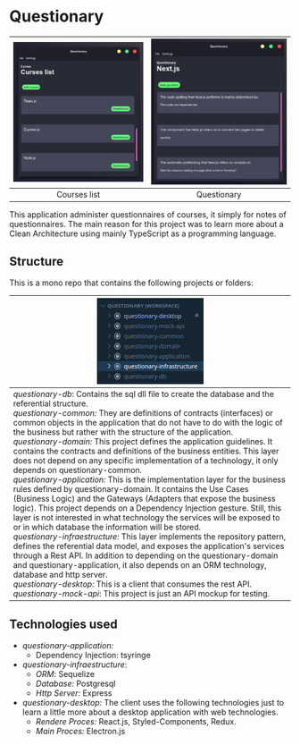 # Questionary

| ![courses_list](./docs/assets/courses_list.png) | ![courses_list](./docs/assets/questionary.png) |
| :---------------------------------------------: | :--------------------------------------------: |
|                  Courses list                   |                  Questionary                   |



This application administer questionnaires of courses, it simply for notes of questionnaires. The main reason for this project was to learn more about a Clean Architecture using mainly TypeScript as a programming language.

## Structure

This is a mono repo that contains the following projects or folders:

| <img src="./docs/assets/structure_workspace.png" alt="structure_workspace"  /> |
| ------------------------------------------------------------ |
| *questionary-db*: Contains the sql dll file to create the database and the referential structure.<br />*questionary-common:* They are definitions of contracts (interfaces) or common objects in the application that do not have to do with the logic of the business but rather with the structure of the application.<br />*questionary-domain:* This project defines the application guidelines. It contains the contracts and definitions of the business entities. This layer does not depend on any specific implementation of a technology, it only depends on questionary-common.<br />*questionary-application:* This is the implementation layer for the business rules defined by questionary-domain. It contains the Use Cases (Business Logic) and the Gateways (Adapters that expose the business logic). This project depends on a Dependency Injection gesture. Still, this layer is not interested in what technology the services will be exposed to or in which database the information will be stored.<br />*questionary-infraestructure:* This layer implements the repository pattern, defines the referential data model, and exposes the application's services through a Rest API. In addition to depending on the questionary-domain and questionary-application, it also depends on an ORM technology, database and http server.<br />*questionary-desktop:* This is a client that consumes the rest API.<br />*questionary-mock-api*: This project is just an API mockup for testing. |



## Technologies used

* *questionary-application:*
  * Dependency Injection: tsyringe
* *questionary-infraestructure*:
  * *ORM*: Sequelize
  * *Database:* Postgresql
  * *Http Server:* Express
* *questionary-desktop:* The client uses the following technologies just to learn a little more about a desktop application with web technologies.
  * *Rendere Proces:* React.js, Styled-Components, Redux.
  * *Main Proces:* Electron.js


